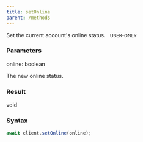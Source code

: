 ```yaml
---
title: setOnline
parent: /methods
---
```


Set the current account's online status.<span class="select-none"> <span class="inline-flex w-fit items-center" style="font-size:12px;white-space:nowrap;word-break:keep-all;"><span class="w-fit bg-dbt select-none text-fgt" style="padding:2px 8px;border-radius:12px;">USER-ONLY</span></span> </span>

### Parameters 

<div class="flex flex-col gap-3"><div><div class="font-mono" id="p_online" data-anchor><span class="font-bold">online</span><span class="opacity-50">:</span> <span>boolean</span></div><div class="pl-3"><div class="no-margin">

The new online status.

</div></div></div></div>

### Result 

<div class="font-mono"><span>void</span></div>

### Syntax

```ts
await client.setOnline(online);
```



